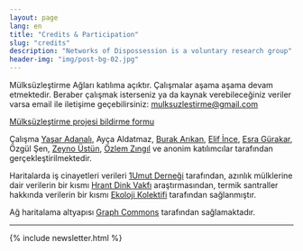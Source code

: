 ```yaml
---
layout: page
lang: en
title: "Credits & Participation"
slug: "credits"
description: "Networks of Dispossession is a voluntary research group"
header-img: "img/post-bg-02.jpg"
---
```


Mülksüzleştirme Ağları katılıma açıktır. Çalışmalar aşama aşama devam etmektedir. Beraber çalışmak isterseniz ya da kaynak verebileceğiniz veriler varsa email ile iletişime geçebilirsiniz: <a href="mailto:mulksuzlestirme@gmail.com">mulksuzlestirme@gmail.com</a>

[Mülksüzleştirme projesi bildirme formu](https://docs.google.com/forms/d/1iwyTBNJ_V5OY4muGbhdAfzt1PpFuG9Fuj2e7erdZLpE/viewform)

Çalışma <a href="http://mutlukent.wordpress.com" target="_blank">Yaşar Adanalı</a>, Ayça Aldatmaz, <a href="http://burak-arikan.com" target="_blank">Burak Arıkan</a>, <a href="https://twitter.com/elifince" target="_blank">Elif İnce</a>, <a href="http://www.iq.harvard.edu/people/esra-gurakar" target="_blank">Esra Gürakar</a>, Özgül Şen, <a href="http://zeynoustun.com" target="_blank">Zeyno Üstün</a>, <a href="https://twitter.com/ozlemzingil" target="_blank">Özlem Zıngıl</a> ve anonim katılımcılar tarafından gerçekleştirilmektedir.

Haritalarda iş cinayetleri verileri [1Umut Derneği](http://www.birumut.org/) tarafından, azınlık mülklerine dair verilerin bir kısmı [Hrant Dink Vakfı](http://www.hrantdink.org/) araştırmasından, termik santraller hakkında verilerin bir kısmı [Ekoloji Kolektifi](http://iklimadaleti.org) tarafından sağlanmıştır.

Ağ haritalama altyapısı <a href="http://graphcommons.com" target="_blank">Graph Commons</a> tarafından sağlamaktadır.

<hr>

{% include newsletter.html %}
